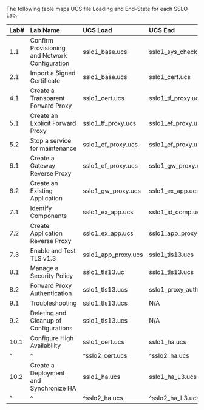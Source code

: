 The following table maps UCS file Loading and End-State for each SSLO Lab.

|Lab#|Lab Name|UCS Load|UCS End|
|:-----|:-----|:-----|:----|
|1.1|Confirm Provisioning and Network Configuration|sslo1_base.ucs|sslo1_sys_check.ucs|
|2.1|Import a Signed Certificate|sslo1_base.ucs|sslo1_cert.ucs|
|4.1|Create a Transparent Forward Proxy|sslo1_cert.ucs|sslo1_tf_proxy.ucs|
|5.1|Create an Explicit Forward Proxy|sslo1_tf_proxy.ucs|sslo1_ef_proxy.ucs|
|5.2|Stop a service for maintenance|sslo1_ef_proxy.ucs|sslo1_ef_proxy.ucs|
|6.1|Create a Gateway Reverse Proxy|sslo1_ef_proxy.ucs|sslo1_gw_proxy.ucs|
|6.2|Create an Existing Application|sslo1_gw_proxy.ucs|sslo1_ex_app.ucs|
|7.1|Identify Components|sslo1_ex_app.ucs|sslo1_id_comp.ucs|
|7.2|Create Application Reverse Proxy|sslo1_ex_app.ucs|sslo1_app_proxy.ucs|
|7.3|Enable and Test TLS v1.3|sslo1_app_proxy.ucs|sslo1_tls13.ucs|
|8.1|Manage a Security Policy|sslo1_tls13.uc|sslo1_tls13.ucs|
|8.2|Forward Proxy Authentication|sslo1_tls13.ucs|sslo1_proxy_auth.ucs|
|9.1|Troubleshooting|sslo1_tls13.ucs|N/A|
|9.2|Deleting and Cleanup of Configurations|sslo1_tls13.ucs|N/A|
|10.1|Configure High Availability|sslo1_cert.ucs|sslo1_ha.ucs|
|^|^|^sslo2_cert.ucs|^sslo2_ha.ucs|
|10.2|Create a Deployment and Synchronize HA|sslo1_ha.ucs|sslo1_ha_L3.ucs|
|^|^|^sslo2_ha.ucs|^sslo2_ha_L3.ucs|
